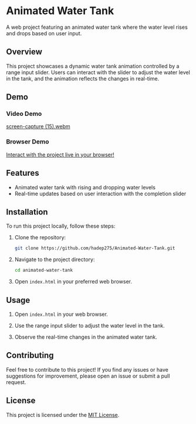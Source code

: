 

# Animated Water Tank

A web project featuring an animated water tank where the water level rises and drops based on user input.

## Overview

This project showcases a dynamic water tank animation controlled by a range input slider. Users can interact with the slider to adjust the water level in the tank, and the animation reflects the changes in real-time.

## Demo

### Video Demo

[screen-capture (15).webm](https://github.com/hadep275/Animated-Water-Tank/assets/65734173/7f04601c-786c-4754-a2a8-ef8518240e42)

### Browser Demo

[Interact with the project live in your browser!](https://hadep275.github.io/Animated-Water-Tank/)

## Features

- Animated water tank with rising and dropping water levels
- Real-time updates based on user interaction with the completion slider

## Installation

To run this project locally, follow these steps:

1. Clone the repository:

   ```bash
   git clone https://github.com/hadep275/Animated-Water-Tank.git
   ```

2. Navigate to the project directory:

   ```bash
   cd animated-water-tank
   ```

3. Open `index.html` in your preferred web browser.

## Usage

1. Open `index.html` in your web browser.

2. Use the range input slider to adjust the water level in the tank.

3. Observe the real-time changes in the animated water tank.

## Contributing

Feel free to contribute to this project! If you find any issues or have suggestions for improvement, please open an issue or submit a pull request.

## License

This project is licensed under the [MIT License](LICENSE).
